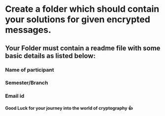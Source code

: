 # Create a folder which should contain your solutions for given encrypted messages.
## Your Folder must contain a readme file with some basic details as listed below:
### Name of participant
### Semester/Branch
### Email id

#### Good Luck for your journey into the world of cryptography 👍
